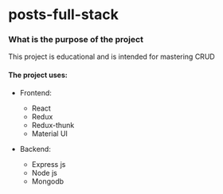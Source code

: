# posts-full-stack

### What is the purpose of the project

This project is educational and is intended for mastering CRUD

#### The project uses:

- Frontend:

  - React
  - Redux
  - Redux-thunk
  - Material UI

- Backend:
  - Express js
  - Node js
  - Mongodb
